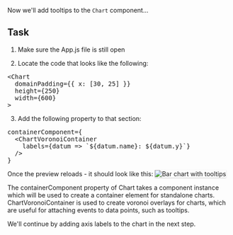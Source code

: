 Now we'll add tooltips to the `Chart` component...

## Task

1) Make sure the App.js file is still open

2) Locate the code that looks like the following:

<pre class="file">
&lt;Chart
  domainPadding={{ x: [30, 25] }}
  height={250}
  width={600}
&gt;
</pre>

3) Add the following property to that section:

<pre class="file" data-target="clipboard">
containerComponent={
  &lt;ChartVoronoiContainer 
    labels={datum =&gt; `${datum.name}: ${datum.y}`}
  /&gt;
}
</pre>

Once the preview reloads - it should look like this:
<img src="module-3/assets/tooltips.png" alt="Bar chart with tooltips" style="box-shadow: rgba(3, 3, 3, 0.2) 0px 1.25px 2.5px 0px;" />

The containerComponent property of Chart takes a component instance which will be used to create a container element for standalone charts. ChartVoronoiContainer is used to create voronoi overlays for charts, which are useful for attaching events to data points, such as tooltips. 

We'll continue by adding axis labels to the chart in the next step.
